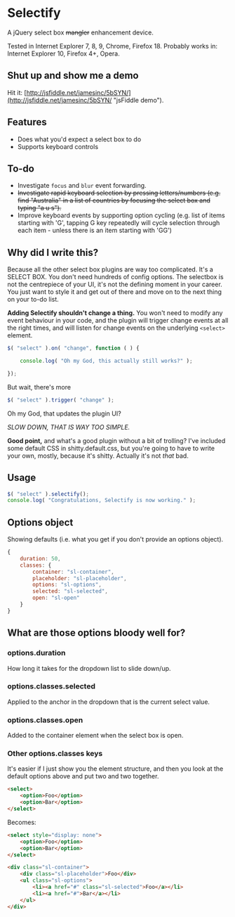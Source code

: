# Selectify

A jQuery select box ~~mangler~~ enhancement device.

Tested in Internet Explorer 7, 8, 9, Chrome, Firefox 18.
Probably works in: Internet Explorer 10, Firefox 4+, Opera.

## Shut up and show me a demo

Hit it: [http://jsfiddle.net/jamesinc/5bSYN/](http://jsfiddle.net/jamesinc/5bSYN/ "jsFiddle demo").

## Features

* Does what you'd expect a select box to do
* Supports keyboard controls

## To-do

* Investigate `focus` and `blur` event forwarding.
* ~~Investigate rapid keyboard selection by pressing letters/numbers (e.g. find "Australia" in a list
  of countries by focusing the select box and typing "a u s").~~
* Improve keyboard events by supporting option cycling (e.g. list of items starting with 'G', tapping G key repeatedly will cycle selection through each item - unless there is an item starting with 'GG')

## Why did I write this?

Because all the other select box plugins are way too complicated. It's a SELECT BOX.
You don't need hundreds of config options. The selectbox is not the centrepiece of your
UI, it's not the defining moment in your career. You just want to style it and get out of
there and move on to the next thing on your to-do list.

**Adding Selectify shouldn't change a thing.** You won't need to modify any event behaviour
in your code, and the plugin will trigger change events at all the right times, and
will listen for change events on the underlying `<select>` element.

```javascript
$( "select" ).on( "change", function ( ) {

	console.log( "Oh my God, this actually still works?" );

});
```

But wait, there's more

```javascript
$( "select" ).trigger( "change" );
```

Oh my God, that updates the plugin UI?

*SLOW DOWN, THAT IS WAY TOO SIMPLE.*

**Good point,** and what's a good plugin without a bit of trolling? I've included some
default CSS in shitty.default.css, but you're going to have to write your own, mostly,
because it's shitty. Actually it's not *that* bad.

## Usage

```javascript
$( "select" ).selectify();
console.log( "Congratulations, Selectify is now working." );
```

## Options object

Showing defaults (i.e. what you get if you don't provide an options object).

```javascript
{
	duration: 50,
	classes: {
		container: "sl-container",
		placeholder: "sl-placeholder",
		options: "sl-options",
		selected: "sl-selected",
		open: "sl-open"
	}
}
```

## What are those options bloody well for?

### options.duration

How long it takes for the dropdown list to slide down/up.


### options.classes.selected

Applied to the anchor in the dropdown that is the current select value.


### options.classes.open

Added to the container element when the select box is open.


### Other options.classes keys

It's easier if I just show you the element structure, and then you look at
the default options above and put two and two together.

```html
<select>
	<option>Foo</option>
	<option>Bar</option>
</select>
```

Becomes:

```html
<select style="display: none">
	<option>Foo</option>
	<option>Bar</option>
</select>

<div class="sl-container">
	<div class="sl-placeholder">Foo</div>
	<ul class="sl-options">
		<li><a href="#" class="sl-selected">Foo</a></li>
		<li><a href="#">Bar</a></li>
	</ul>
</div>
```
